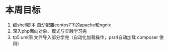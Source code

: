 # 本周目标 # 
1. 编shell脚本 自动配置centos7下的apache和ngnix
2. 深入php面向对象、模式与实践学习完
3. tp5 uml图 文件导入部分学完（自动化加载操作，psr4自动加载 composer 使用）
